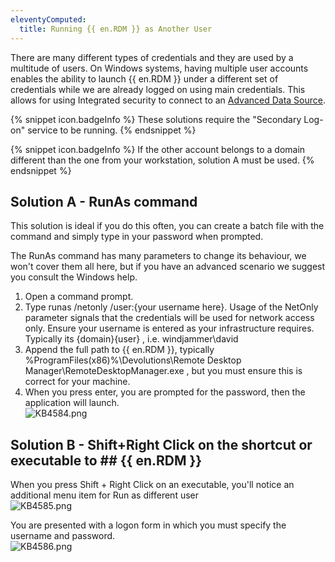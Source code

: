 ```yaml
---
eleventyComputed:
  title: Running {{ en.RDM }} as Another User
---
```

There are many different types of credentials and they are used by a multitude of users. On Windows systems, having multiple user accounts enables the ability to launch {{ en.RDM }} under a different set of credentials while we are already logged on using main credentials. This allows for using Integrated security to connect to an [Advanced Data Source](https://help.remotedesktopmanager.com/datasources_advanced.html).

{% snippet icon.badgeInfo %}
These solutions require the "Secondary Log-on" service to be running.
{% endsnippet %}

{% snippet icon.badgeInfo %}
If the other account belongs to a domain different than the one from your workstation, solution A must be used.
{% endsnippet %}

## Solution A - RunAs command

This solution is ideal if you do this often, you can create a batch file with the command and simply type in your password when prompted.  

The RunAs command has many parameters to change its behaviour, we won't cover them all here, but if you have an advanced scenario we suggest you consult the Windows help.

1. Open a command prompt.
1. Type runas /netonly /user:{your username here}. Usage of the NetOnly parameter signals that the credentials will be used for network access only. Ensure your username is entered as your infrastructure requires. Typically its {domain}\{user} , i.e. windjammer\david  
1. Append the full path to {{ en.RDM }}, typically %ProgramFiles(x86)%\Devolutions\Remote Desktop Manager\RemoteDesktopManager.exe , but you must ensure this is correct for your machine.  
1. When you press enter, you are prompted for the password, then the application will launch.  
![KB4584.png](/img/en/kb/KB4584.png)

## Solution B - Shift+Right Click on the shortcut or executable to ## {{ en.RDM }}

When you press Shift + Right Click on an executable, you'll notice an additional menu item for Run as different user  
![KB4585.png](/img/en/kb/KB4585.png)  

You are presented with a logon form in which you must specify the username and password.  
![KB4586.png](/img/en/kb/KB4586.png)
